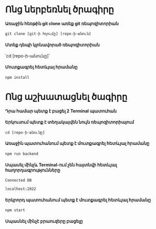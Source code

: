 # Ոնց ներբեռնել ծրագիրը

#### Առաջին հեռթին git clone առեք git ռեպոզիտորիան

`git clone [git-ի հղումը] [repo-ի-անուն]`

#### Մտեք դեպի կլոնավորած ռեպոզիտորիան

՝cd [repo-ի-անունը]՝

#### Մուտքագրել հետևյալ հրամանը

`npm install`

# Ոնց աշխատացնել ծագիրը

#### Դրա համար պետք է բացել 2 Terminal պատուհան


#### Երկուսում պետք է տեղակայվեն նույն ռեպոզիտորիայում

`cd [repo-ի-անունը]`

#### Առաջին պատուհանում պետք է մուտքագրել հետևյալ հրամանը

`npm run backend`

#### Սպասել մինչև Terminal-ում չեն հայտնվի հետևյալ հաղորդագրությունները

`Connected DB`

`localhost:2022`

#### Երկրորդ պատուհանում պետք է մուտքագրել հետևյալ հրամանը

`npm start`

#### Սպասնել մինչէ բրաուզերը բացելը
